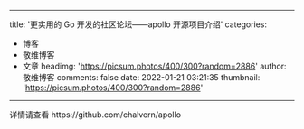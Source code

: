 
---
title: '更实用的 Go 开发的社区论坛——apollo 开源项目介绍'
categories: 
 - 博客
 - 敬维博客
 - 文章
headimg: 'https://picsum.photos/400/300?random=2886'
author: 敬维博客
comments: false
date: 2022-01-21 03:21:35
thumbnail: 'https://picsum.photos/400/300?random=2886'
---

<div>   
详情请查看 https://github.com/chalvern/apollo  
</div>
            